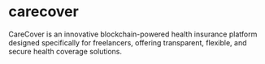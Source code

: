 # carecover
CareCover is an innovative blockchain-powered health insurance platform designed specifically for freelancers, offering transparent, flexible, and secure health coverage solutions.
